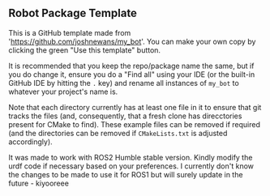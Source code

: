 ## Robot Package Template

This is a GitHub template made from 'https://github.com/joshnewans/my_bot'. You can make your own copy by clicking the green "Use this template" button.

It is recommended that you keep the repo/package name the same, but if you do change it, ensure you do a "Find all" using your IDE (or the built-in GitHub IDE by hitting the `.` key) and rename all instances of `my_bot` to whatever your project's name is.

Note that each directory currently has at least one file in it to ensure that git tracks the files (and, consequently, that a fresh clone has direcctories present for CMake to find). These example files can be removed if required (and the directories can be removed if `CMakeLists.txt` is adjusted accordingly).



It was made to work with ROS2 Humble stable version. Kindly modify the urdf code if necessary based on your preferences.
I currently don't know the changes to be made to use it for ROS1 but will surely update in the future - kiyooreee

